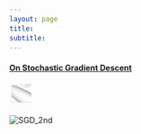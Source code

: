 ```yaml
---
layout: page
title: 
subtitle: 
---
```

>

#### [On Stochastic Gradient Descent](https://github.com/Mekahou/Fun-Stuff/blob/main/codes/stochastic%20gradient%20descent/1%20Gradient%20Descent%20and%20Stochastic%20Gradient%20Descent.ipynb)
<img src="./docs/Webpage/Content/SGD_2nd.gif" width="40" height="40" />



![SGD_2nd](https://user-images.githubusercontent.com/43940086/168412027-a5af5016-36cc-43e3-ab35-138dab6ad190.gif)
